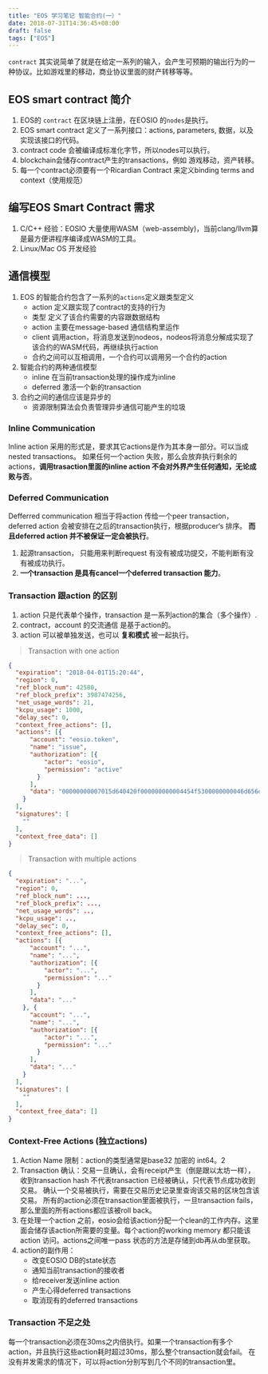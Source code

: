 ```yaml
---
title: "EOS 学习笔记 智能合约(一）"
date: 2018-07-31T14:36:45+08:00
draft: false
tags: ["EOS"]
---
```


`contract` 其实说简单了就是在给定一系列的输入，会产生可预期的输出行为的一种协议。比如游戏里的移动，商业协议里面的财产转移等等。

## EOS smart contract 简介

1. EOS的 `contract` 在区块链上注册，在EOSIO 的`nodes`是执行。
2. EOS smart contract 定义了一系列接口：actions, parameters, 数据，以及实现该接口的代码。
3. contract code 会被编译成标准化字节，所以nodes可以执行。
4. blockchain会储存contract产生的transactions，例如 游戏移动，资产转移。
5. 每一个contract必须要有一个Ricardian Contract 来定义binding terms and context（使用规范）

## 编写EOS Smart Contract 需求

1. C/C++ 经验：EOSIO 大量使用WASM（web-assembly)，当前clang/llvm算是最方便讲程序编译成WASM的工具。
2. Linux/Mac OS 开发经验

## 通信模型
1. EOS 的智能合约包含了一系列的`actions`定义跟类型定义
    * action 定义跟实现了contract的支持的行为
    * 类型 定义了该合约需要的内容跟数据结构
    * action 主要在message-based 通信结构里运作
    * client 调用action，将消息发送到nodeos，nodeos将消息分解成实现了该合约的WASM代码，再继续执行action
    * 合约之间可以互相调用，一个合约可以调用另一个合约的action
2. 智能合约的两种通信模型
    * inline 在当前transaction处理的操作成为inline
    * deferred 激活一个新的transaction
3. 合约之间的通信应该是异步的
    * 资源限制算法会负责管理异步通信可能产生的垃圾

### Inline Communication
Inline action 采用的形式是，要求其它actions是作为其本身一部分。可以当成nested transactions。
如果任何一个action 失败，那么会放弃执行剩余的actions，**调用trasaction里面的inline action 不会对外界产生任何通知，无论成败与否**。

### Deferred Communication

Defferred communication 相当于将action 传给一个peer transaction，deferred action 会被安排在之后的transaction执行，根据producer‘s 排序。
**而且deferred action 并不被保证一定会被执行**。

1. 起源transaction， 只能用来判断request 有没有被成功提交，不能判断有没有被成功执行。
2. **一个transaction 是具有cancel一个deferred transaction 能力**。

### Transaction 跟action 的区别

1. action 只是代表单个操作，transaction 是一系列action的集合（多个操作）.
2. contract，account 的交流通信 是基于action的。
3. action 可以被单独发送，也可以 **复和模式** 被一起执行。

> Transaction with one action

```json
{
  "expiration": "2018-04-01T15:20:44",
  "region": 0,
  "ref_block_num": 42580,
  "ref_block_prefix": 3987474256,
  "net_usage_words": 21,
  "kcpu_usage": 1000,
  "delay_sec": 0,
  "context_free_actions": [],
  "actions": [{
      "account": "eosio.token",
      "name": "issue",
      "authorization": [{
          "actor": "eosio",
          "permission": "active"
        }
      ],
      "data": "00000000007015d640420f000000000004454f5300000000046d656d6f"
    }
  ],
  "signatures": [
    ""
  ],
  "context_free_data": []
}
```

> Transaction with multiple actions

```json
{
  "expiration": "...",
  "region": 0,
  "ref_block_num": ...,
  "ref_block_prefix": ...,
  "net_usage_words": ..,
  "kcpu_usage": ..,
  "delay_sec": 0,
  "context_free_actions": [],
  "actions": [{
      "account": "...",
      "name": "...",
      "authorization": [{
          "actor": "...",
          "permission": "..."
        }
      ],
      "data": "..."
    }, {
      "account": "...",
      "name": "...",
      "authorization": [{
          "actor": "...",
          "permission": "..."
        }
      ],
      "data": "..."
    }
  ],
  "signatures": [
    ""
  ],
  "context_free_data": []
}
```

### Context-Free Actions (独立actions)

 1. Action Name 限制：action的类型通常是base32 加密的 int64。2
 2. Transaction 确认：交易一旦确认，会有receipt产生（倒是跟以太坊一样），收到transaction hash 不代表transaction
    已经被确认，只代表节点成功收到交易。
    确认一个交易被执行，需要在交易历史记录里查询该交易的区块包含该交易。
    所有的action必须在transaction里面被执行，一旦transaction fails，那么里面的所有actions都应该被roll back。
 3. 在处理一个action 之前，eosio会给该action分配一个clean的工作内存。这里面会储存该action所需要的变量。每个action的working memory
    都只能该action 访问。actions之间唯一pass 状态的方法是存储到db再从db里获取。
 4. action的副作用：
    * 改变EOSIO DB的state状态
    * 通知当前transaction的接收者
    * 给receiver发送inline action
    * 产生心得deferred transactions
    * 取消现有的deferred transactions

### Transaction 不足之处
每一个transaction必须在30ms之内倍执行。如果一个transaction有多个action，并且执行这些action耗时超过30ms，那么整个transaction就会fail。
在没有并发需求的情况下，可以将action分别写到几个不同的transaction里。
 
